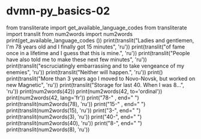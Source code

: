 # dvmn-py_basics-02
from transliterate import get_available_language_codes
from transliterate import translit
from num2words import num2words
print(get_available_language_codes ())
print(translit("Ladies and gentlemen, I'm 78 years old and I finally got 15 minutes", 'ru'))
print(translit("of fame once in a lifetime and I guess that this is mine.", 'ru'))
print(translit("People have also told me to make these next few minutes", 'ru'))
print(translit("escruciatingly embarrassing and to take vengeance of my enemies", 'ru'))
print(translit("Neither will happen.", 'ru'))
print()
print(translit("More than 3 years ago I moved to Novo-Novsk, but worked on new Magnetic", 'ru'))
print(translit("Storage for last 40. When I was 8...", 'ru'))
print(num2words(42))
print(num2words(42, to='ordinal'))
print(num2words(42, lang='fr'))
print("78-" , end=" ")
print(translit(num2words(78), 'ru'))
print("15-" , end=" ")
print(translit(num2words(15), 'ru'))
print("3-", end=" ")
print(translit(num2words(3), 'ru'))
print("40-", end=" ")
print(translit(num2words(40), 'ru'))
print("8-", end=" ")
print(translit(num2words(8), 'ru'))	
